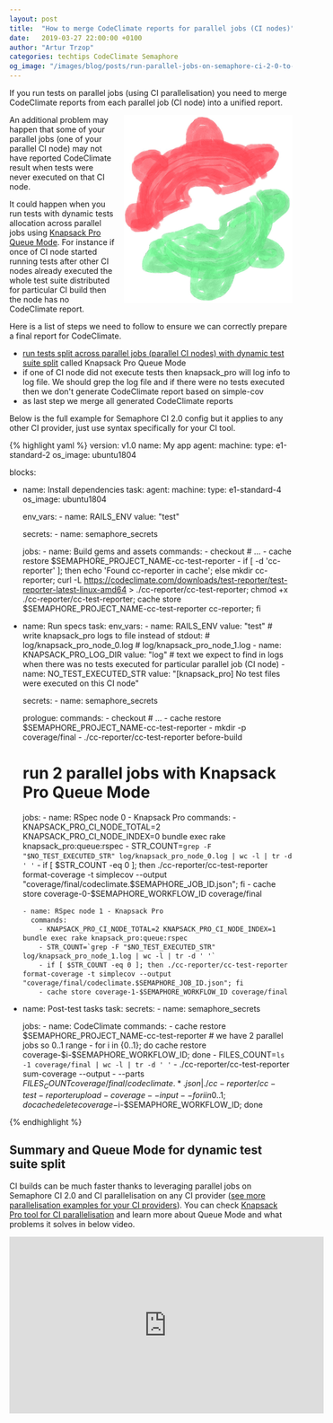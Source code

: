 ```yaml
---
layout: post
title:  "How to merge CodeClimate reports for parallel jobs (CI nodes)"
date:   2019-03-27 22:00:00 +0100
author: "Artur Trzop"
categories: techtips CodeClimate Semaphore
og_image: "/images/blog/posts/run-parallel-jobs-on-semaphore-ci-2-0-to-get-faster-ci-build-time/semaphore-ci-logo.png"
---
```


If you run tests on parallel jobs (using CI parallelisation) you need to merge CodeClimate reports from each parallel job (CI node) into a unified report.

<img src="/images/blog/posts/run-parallel-jobs-on-semaphore-ci-2-0-to-get-faster-ci-build-time/semaphore-ci-logo.png" style="width:300px;margin-left: 15px;float:right;" alt="Semaphore CI" />

An additional problem may happen that some of your parallel jobs (one of your parallel CI node) may not have reported CodeClimate result when tests were never executed on that CI node.

It could happen when you run tests with dynamic tests allocation across parallel jobs using <a href="https://knapsackpro.com?utm_source=docs_knapsackpro&utm_medium=blog_post&utm_campaign=how-to-merge-codeclimate-reports-for-parallel-jobs-ci-nodes">Knapsack Pro Queue Mode</a>. For instance if once of CI node started running tests after other CI nodes already executed the whole test suite distributed for particular CI build then the node has no CodeClimate report.

Here is a list of steps we need to follow to ensure we can correctly prepare a final report for CodeClimate.

* <a href="/2019/run-parallel-jobs-on-semaphore-ci-2-0-to-get-faster-ci-build-time">run tests split across parallel jobs (parallel CI nodes) with dynamic test suite split</a> called Knapsack Pro Queue Mode
* if one of CI node did not execute tests then knapsack_pro will log info to log file. We should grep the log file and if there were no tests executed then we don't generate CodeClimate report based on simple-cov
* as last step we merge all generated CodeClimate reports

Below is the full example for Semaphore CI 2.0 config but it applies to any other CI provider, just use syntax specifically for your CI tool.

{% highlight yaml %}
version: v1.0
name: My app
agent:
  machine:
    type: e1-standard-2
    os_image: ubuntu1804

blocks:
  - name: Install dependencies
    task:
      agent:
        machine:
          type: e1-standard-4
          os_image: ubuntu1804

      env_vars:
        - name: RAILS_ENV
          value: "test"

      secrets:
        - name: semaphore_secrets

      jobs:
        - name: Build gems and assets
          commands:
            - checkout
            # ...
            - cache restore $SEMAPHORE_PROJECT_NAME-cc-test-reporter
            - if [ -d 'cc-reporter' ]; then
              echo 'Found cc-reporter in cache';
              else
              mkdir cc-reporter;
              curl -L https://codeclimate.com/downloads/test-reporter/test-reporter-latest-linux-amd64 > ./cc-reporter/cc-test-reporter;
              chmod +x ./cc-reporter/cc-test-reporter;
              cache store $SEMAPHORE_PROJECT_NAME-cc-test-reporter cc-reporter;
              fi

  - name: Run specs
    task:
      env_vars:
        - name: RAILS_ENV
          value: "test"
        # write knapsack_pro logs to file instead of stdout:
        # log/knapsack_pro_node_0.log
        # log/knapsack_pro_node_1.log
        - name: KNAPSACK_PRO_LOG_DIR
          value: "log"
        # text we expect to find in logs when there was no tests executed for particular parallel job (CI node)
        - name: NO_TEST_EXECUTED_STR
          value: "[knapsack_pro] No test files were executed on this CI node"

      secrets:
        - name: semaphore_secrets

      prologue:
        commands:
          - checkout
          # ...
          - cache restore $SEMAPHORE_PROJECT_NAME-cc-test-reporter
          - mkdir -p coverage/final
          - ./cc-reporter/cc-test-reporter before-build

      # run 2 parallel jobs with Knapsack Pro Queue Mode
      jobs:
        - name: RSpec node 0 - Knapsack Pro
          commands:
            - KNAPSACK_PRO_CI_NODE_TOTAL=2 KNAPSACK_PRO_CI_NODE_INDEX=0 bundle exec rake knapsack_pro:queue:rspec
            - STR_COUNT=`grep -F "$NO_TEST_EXECUTED_STR" log/knapsack_pro_node_0.log | wc -l | tr -d ' '`
            - if [ $STR_COUNT -eq 0 ]; then ./cc-reporter/cc-test-reporter format-coverage -t simplecov --output "coverage/final/codeclimate.$SEMAPHORE_JOB_ID.json"; fi
            - cache store coverage-0-$SEMAPHORE_WORKFLOW_ID coverage/final

        - name: RSpec node 1 - Knapsack Pro
          commands:
            - KNAPSACK_PRO_CI_NODE_TOTAL=2 KNAPSACK_PRO_CI_NODE_INDEX=1 bundle exec rake knapsack_pro:queue:rspec
            - STR_COUNT=`grep -F "$NO_TEST_EXECUTED_STR" log/knapsack_pro_node_1.log | wc -l | tr -d ' '`
            - if [ $STR_COUNT -eq 0 ]; then ./cc-reporter/cc-test-reporter format-coverage -t simplecov --output "coverage/final/codeclimate.$SEMAPHORE_JOB_ID.json"; fi
            - cache store coverage-1-$SEMAPHORE_WORKFLOW_ID coverage/final

  - name: Post-test tasks
    task:
      secrets:
        - name: semaphore_secrets

      jobs:
        - name: CodeClimate
          commands:
            - cache restore $SEMAPHORE_PROJECT_NAME-cc-test-reporter
            # we have 2 parallel jobs so 0..1 range
            - for i in {0..1}; do cache restore coverage-$i-$SEMAPHORE_WORKFLOW_ID; done
            - FILES_COUNT=`ls -1 coverage/final | wc -l | tr -d ' '`
            - ./cc-reporter/cc-test-reporter sum-coverage --output - --parts $FILES_COUNT coverage/final/codeclimate.*.json | ./cc-reporter/cc-test-reporter upload-coverage --input -
            - for i in {0..1}; do cache delete coverage-$i-$SEMAPHORE_WORKFLOW_ID; done

{% endhighlight %}

## Summary and Queue Mode for dynamic test suite split

CI builds can be much faster thanks to leveraging parallel jobs on Semaphore CI 2.0 and CI parallelisation on any CI provider (<a href="/">see more parallelisation examples for your CI providers</a>). You can check <a href="https://knapsackpro.com?utm_source=docs_knapsackpro&utm_medium=blog_post&utm_campaign=how-to-merge-codeclimate-reports-for-parallel-jobs-ci-nodes">Knapsack Pro tool for CI parallelisation</a> and learn more about Queue Mode and what problems it solves in below video.

<iframe width="560" height="315" src="https://www.youtube.com/embed/hUEB1XDKEFY" frameborder="0" allow="accelerometer; autoplay; encrypted-media; gyroscope; picture-in-picture" allowfullscreen></iframe>
